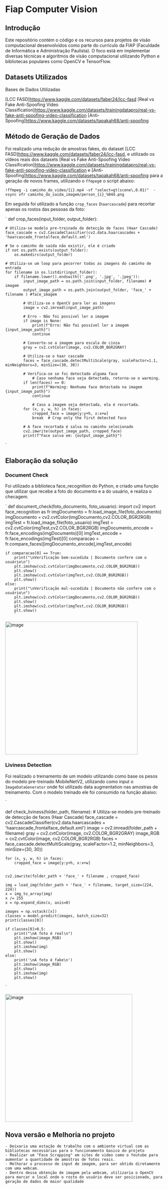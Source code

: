 # Fiap Computer Vision

## Introdução

Este repositório contém o código e os recursos para projetos de visão computacional desenvolvidos como parte do currículo da FIAP (Faculdade de Informática e Administração Paulista). O foco está em implementar diversas técnicas e algoritmos de visão computacional utilizando Python e bibliotecas populares como OpenCV e TensorFlow.

## Datasets Utilizados

Bases de Dados Utilizadas

[LCC FASD]https://www.kaggle.com/datasets/faber24/lcc-fasd
[Real vs Fake Anti-Spoofing Video Classification]https://www.kaggle.com/datasets/trainingdatapro/real-vs-fake-anti-spoofing-video-classification
[Anti-Spoofing]https://www.kaggle.com/datasets/tapakah68/anti-spoofing

## Método de Geração de Dados

Foi realizado uma redução de amostras fakes, do dataset [LCC FASD]https://www.kaggle.com/datasets/faber24/lcc-fasd, e utilizado os vídeos reais dos datasets [Real vs Fake Anti-Spoofing Video Classification]https://www.kaggle.com/datasets/trainingdatapro/real-vs-fake-anti-spoofing-video-classification e [Anti-Spoofing]https://www.kaggle.com/datasets/tapakah68/anti-spoofing para a geração de novos frames, utilizando o `ffmpeg`e o script abaixo:

`
!ffmpeg -i caminho_do_video/{i}.mp4 -vf "select=gt(scene\,0.01)"  -vsync vfr caminho_do_saida_imagem/person_{i}_%04d.png
`

Em seguida foi utilizado a função `crop_faces` (`haarcascade`) para recortar apenas os rostos das pessoas da foto:


`
def crop_faces(input_folder, output_folder):

    # Utiliza-se modelo pre-treinado de detecção de faces (Haar Cascade)
    face_cascade = cv2.CascadeClassifier(cv2.data.haarcascades + 'haarcascade_frontalface_default.xml')

    # Se o caminho de saída não existir, ele é criado
    if not os.path.exists(output_folder):
        os.makedirs(output_folder)

    # Utiliza-se um loop para pecorrer todas as imagens do caminho de entrada
    for filename in os.listdir(input_folder):
        if filename.lower().endswith(('.png', '.jpg', '.jpeg')):
            input_image_path = os.path.join(input_folder, filename) # imagem
            output_image_path = os.path.join(output_folder, 'face_' + filename ) #face_imagem

            # Utiliza-se o OpenCV para ler as imagens
            image = cv2.imread(input_image_path)

            # Erro - Não foi possivel ler a imagem
            if image is None:
                print(f"Erro: Não foi possível ler a imagem {input_image_path}")
                continue

            # Converte-se a imagem para escala de cinza
            gray = cv2.cvtColor(image, cv2.COLOR_BGR2GRAY)

            # Utiliza-se o haar cascade
            faces = face_cascade.detectMultiScale(gray, scaleFactor=1.1, minNeighbors=3, minSize=(30, 30))

            # Verifica-se se foi detectado alguma face
                # Caso nenhuma face seja detectada, retorna-se o warming.
            if len(faces) == 0:
                print(f"Warming: Nenhuma face detectada na imagem {input_image_path}")
                continue

                # Caso a imagem seja detectada, ela é recortada.
            for (x, y, w, h) in faces:
                cropped_face = image[y:y+h, x:x+w]
                break  # Crop only the first detected face

            # A face recortada é salva no caminho selecionado
            cv2.imwrite(output_image_path, cropped_face)
            print(f"Face salva em: {output_image_path}")
`

## Elaboração da solução

### Document Check

Foi utilizado a biblioteca face_recognition do Python, e criado uma função que utilizar que recebe a foto do documento e a do usuário, e realiza o checagem.

`
def  document_check(foto_documento, foto_usuario):
    import cv2
    import face_recognition as fr
    imgDocumento = fr.load_image_file(foto_documento)
    imgDocumento = cv2.cvtColor(imgDocumento,cv2.COLOR_BGR2RGB)
    imgTest = fr.load_image_file(foto_usuario)
    imgTest = cv2.cvtColor(imgTest,cv2.COLOR_BGR2RGB)
    imgDocumento_encode = fr.face_encodings(imgDocumento)[0]
    imgTest_encode = fr.face_encodings(imgTest)[0]
    comparacao = fr.compare_faces([imgDocumento_encode],imgTest_encode)

    if comparacao[0] == True:
        print("\nVerificação bem-sucedida | Documento confere com o usuário\n")
        plt.imshow(cv2.cvtColor(imgDocumento,cv2.COLOR_BGR2RGB))
        plt.show()
        plt.imshow(cv2.cvtColor(imgTest,cv2.COLOR_BGR2RGB))
        plt.show()
    else:
        print("\nVerificação mal-sucedida | Documento não confere com o usuário\n")
        plt.imshow(cv2.cvtColor(imgDocumento,cv2.COLOR_BGR2RGB))
        plt.show()
        plt.imshow(cv2.cvtColor(imgTest,cv2.COLOR_BGR2RGB))
        plt.show()
        `

<img width="422" alt="image" src="https://github.com/luizhdramos/Fiap_Computer_Vision/assets/96795757/0247bd36-6f70-4963-89ec-1fcd333b34d0">

### Liviness Detection 

Foi realizado o treinamento de um modelo utilizando como base os pesos do modelo pre-treinado MobileNetV2, utilizando como input o `ImageDataGenerator` onde foi utilizado data augmentation nas amostras de treinamento. Com o modelo treinado ele foi consumido na função abaixo:

`

def check_liviness(folder_path, filename):
     # Utiliza-se modelo pre-treinado de detecção de faces (Haar Cascade)
    face_cascade = cv2.CascadeClassifier(cv2.data.haarcascades + 'haarcascade_frontalface_default.xml')
    image = cv2.imread(folder_path + filename)
    gray = cv2.cvtColor(image, cv2.COLOR_BGR2GRAY)
    image_RGB = cv2.cvtColor(image, cv2.COLOR_BGR2RGB)
    faces = face_cascade.detectMultiScale(gray, scaleFactor=1.2, minNeighbors=3, minSize=(30, 30))

    for (x, y, w, h) in faces:
        cropped_face = image[y:y+h, x:x+w]


    cv2.imwrite(folder_path + 'face_' + filename , cropped_face)

    img = load_img(folder_path + 'face_' + filename, target_size=(224, 224))
    x = img_to_array(img)
    x /= 255
    x = np.expand_dims(x, axis=0)

    images = np.vstack([x])
    classes = model.predict(images, batch_size=32)
    print(classes[0])

    if classes[0]>0.5:
        print("\nA foto é real\n")
        plt.imshow(image_RGB)
        plt.show()
        plt.imshow(img)
        plt.show()
    else:
        print('\nA foto é fake\n')
        plt.imshow(image_RGB)
        plt.show()
        plt.imshow(img)
        plt.show()



`

<img width="405" alt="image" src="https://github.com/luizhdramos/Fiap_Computer_Vision/assets/96795757/43f95d05-d9db-40ba-9162-5e03197e9820">

## Nova versão e Melhoria no projeto

    - Deixaria uma estação de trabalho com o ambiente virtual com as bibliotecas necessárias para o funcionamento basico do projeto
    - Realizar um "Face Scrapping" em sites de video como o Youtube para aumentar a quantidade de amostras de fotos reais.
    - Melhorar o processo de input de imagem, para ser obtido diretamente com uma webcam.
    - Dentro dessa obtenção de imagem pela webcam, utilizaria o OpenCV para marcar o local onde o rosto do usuário deve ser posicionado, para geração de dados de maior qualidade




